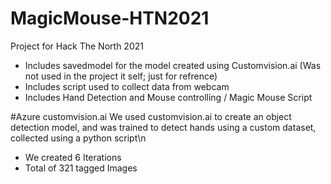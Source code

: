 # MagicMouse-HTN2021
Project for Hack The North 2021

- Includes savedmodel for the model created using Customvision.ai (Was not used in the project it self; just for refrence)
- Includes script used to collect data from webcam
- Includes Hand Detection and Mouse controlling / Magic Mouse Script

#Azure customvision.ai
We used customvision.ai to create an object detection model, and was trained to detect hands using a custom dataset, collected using a python script\n
- We created 6 Iterations
- Total of 321 tagged Images
